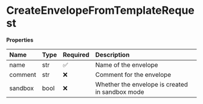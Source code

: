 # CreateEnvelopeFromTemplateRequest

**Properties**

| Name    | Type | Required | Description                                     |
| :------ | :--- | :------- | :---------------------------------------------- |
| name    | str  | ✅       | Name of the envelope                            |
| comment | str  | ❌       | Comment for the envelope                        |
| sandbox | bool | ❌       | Whether the envelope is created in sandbox mode |
